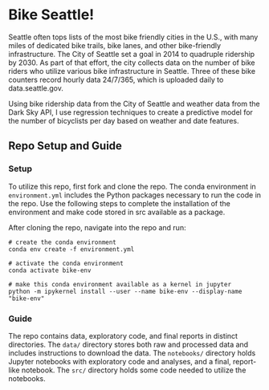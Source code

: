 # Bike Seattle!

Seattle often tops lists of the most bike friendly cities in the U.S., with many miles of dedicated bike trails, bike lanes, and other bike-friendly infrastructure. The City of Seattle set a goal in 2014 to quadruple ridership by 2030. As part of that effort, the city collects data on the number of bike riders who utilize various bike infrastructure in Seattle. Three of these bike counters record hourly data 24/7/365, which is uploaded daily to data.seattle.gov. 

Using bike ridership data from the City of Seattle and weather data from the Dark Sky API, I use regression techniques to create a predictive model for the number of bicyclists per day based on weather and date features. 

## Repo Setup and Guide

### Setup

To utilize this repo, first fork and clone the repo. The conda environment in `environment.yml` includes the Python packages necessary to run the code in the repo. Use the following steps to complete the installation of the environment and make code stored in src available as a package.

After cloning the repo, navigate into the repo and run:

```
# create the conda environment
conda env create -f environment.yml

# activate the conda environment
conda activate bike-env

# make this conda environment available as a kernel in jupyter
python -m ipykernel install --user --name bike-env --display-name "bike-env"
```
### Guide

The repo contains data, exploratory code, and final reports in distinct directories. The `data/` directory stores both raw and processed data and includes instructions to download the data. The `notebooks/` directory holds Jupyter notebooks with exploratory code and analyses, and a final, report-like notebook. The `src/` directory holds some code needed to utilize the notebooks.